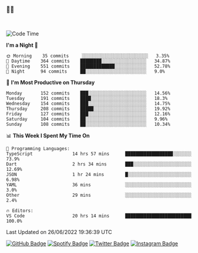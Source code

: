 ### 🤙🍺

<!-- <a href="https://github-readme-stats.vercel.app/api?username=hzak2xx&count_private=true&show_icons=true&theme=dracula">
  <img align="center" src="https://github-readme-stats.vercel.app/api?username=hzak2xx&count_private=true&show_icons=true&theme=dracula" />
</a>
</br> -->
</br>

<!--START_SECTION:waka-->
![Code Time](http://img.shields.io/badge/Code%20Time-0%20secs-blue)

**I'm a Night 🦉** 

```text
🌞 Morning    35 commits     ░░░░░░░░░░░░░░░░░░░░░░░░░   3.35% 
🌆 Daytime    364 commits    ████████░░░░░░░░░░░░░░░░░   34.87% 
🌃 Evening    551 commits    █████████████░░░░░░░░░░░░   52.78% 
🌙 Night      94 commits     ██░░░░░░░░░░░░░░░░░░░░░░░   9.0%

```
📅 **I'm Most Productive on Thursday** 

```text
Monday       152 commits    ███░░░░░░░░░░░░░░░░░░░░░░   14.56% 
Tuesday      191 commits    ████░░░░░░░░░░░░░░░░░░░░░   18.3% 
Wednesday    154 commits    ███░░░░░░░░░░░░░░░░░░░░░░   14.75% 
Thursday     208 commits    █████░░░░░░░░░░░░░░░░░░░░   19.92% 
Friday       127 commits    ███░░░░░░░░░░░░░░░░░░░░░░   12.16% 
Saturday     104 commits    ██░░░░░░░░░░░░░░░░░░░░░░░   9.96% 
Sunday       108 commits    ██░░░░░░░░░░░░░░░░░░░░░░░   10.34%

```


📊 **This Week I Spent My Time On** 

```text
💬 Programming Languages: 
TypeScript               14 hrs 57 mins      ██████████████████░░░░░░░   73.9% 
Dart                     2 hrs 34 mins       ███░░░░░░░░░░░░░░░░░░░░░░   12.69% 
JSON                     1 hr 24 mins        █░░░░░░░░░░░░░░░░░░░░░░░░   6.98% 
YAML                     36 mins             ░░░░░░░░░░░░░░░░░░░░░░░░░   3.0% 
Other                    29 mins             ░░░░░░░░░░░░░░░░░░░░░░░░░   2.4%

🔥 Editors: 
VS Code                  20 hrs 14 mins      █████████████████████████   100.0%

```


 Last Updated on 26/06/2022 19:36:39 UTC
<!--END_SECTION:waka-->

[![GitHub Badge](https://img.shields.io/badge/GitHub-100000?style=for-the-badge&logo=github&logoColor=white)](https://github.com/hzak2xx)
[![Spotify Badge](https://img.shields.io/badge/Spotify-1ED760?&style=for-the-badge&logo=spotify&logoColor=white)](https://open.spotify.com/user/uf90s6sbbh75a1mt44clkhkvf)
[![Twitter Badge](https://img.shields.io/badge/Twitter-1DA1F2?style=for-the-badge&logo=twitter&logoColor=white)](https://twitter.com/hzak2xx)
[![Instagram Badge](https://img.shields.io/badge/Instagram-E4405F?style=for-the-badge&logo=instagram&logoColor=white)](https://www.instagram.com/hzak2xx/)
